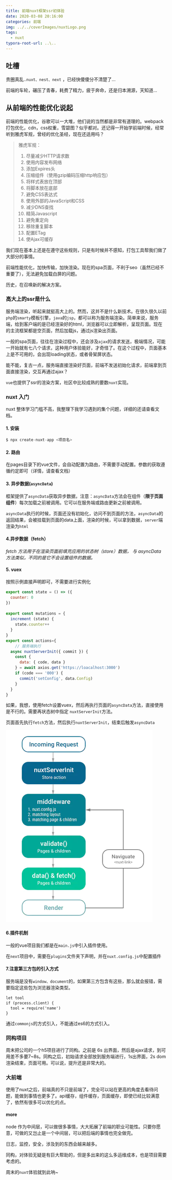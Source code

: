 ```yaml
---
title: 前端nuxt框架ssr初体验
date: 2020-03-08 20:16:00
categories: 前端
img: ../../coverImages/nuxtLogo.png
tags:
  - nuxt
typora-root-url: ..\..
---
```




## 吐槽

贵圈真乱..`nuxt、nest、next` ，已经快傻傻分不清楚了...

前端的车轮，碾压了青春，耗费了精力，疲于奔命，还是归本溯源，天知道...



## 从前端的性能优化说起



前端的性能优化，谷歌可以一大堆，他们说的当然都是非常有道理的。webpack打包优化，cdn，css权重，雪碧图？似乎都对。还记得一开始学前端时候，经常听到雅虎军规，曾经的优化圣经，现在还适用吗？

> 雅虎军规：
>
> 1. 尽量减少HTTP请求数
> 2. 使用内容发布网络
> 3. 添加Expires头
> 4. 压缩组件（使用gzip编码压缩http响应包）
> 5. 将样式表放在顶部
> 6. 将脚本放在底部
> 7. 避免CSS表达式
> 8. 使用外部的JavaScript和CSS
> 9. 减少DNS查找
> 10. 精简Javascript
> 11. 避免重定向
> 12. 移除重复脚本
> 13. 配置ETag
> 14. 使Ajax可缓存

我们现在基本上还是在遵守这些规则，只是有时候并不感知，打包工具帮我们做了大部分的事情。

前端性能优化，加快传输，加快渲染。现在的spa页面，不利于seo（虽然已经不重要了），无法避免加载白屏的问题。

历史，在召唤新的解决方案。



### 高大上的ssr是什么

服务端渲染，听起来就挺高大上的。然而，这并不是什么新技术。在很久很久以前`php`的`smarty`模板引擎，`java`的`jsp`，都可以称为服务端渲染。简单来说，服务端，给到客户端的是已经渲染好的html，浏览器可以立即解析，呈现页面。现在的主流框架都是空页面，然后加载js，通过js渲染出页面。

一般的spa页面，往往在渲染过程中，还会涉及`ajax`的请求发送，极端情况，可能一开始就有七八个请求，这种用户体验能好，才奇怪了。在这个过程中，页面基本上是不可用的，会出现loading状态，或者骨架屏状态。

能不能，复古一点，服务端直接渲染好页面，前端不发送初始化请求，前端拿到页面直接渲染，交互再通过ajax？

`vue`也提供了ssr的渲染方案，社区中比较成熟的要数`nuxt`实现。



### nuxt 入门

nuxt 整体学习门槛不高，我整理下我学习遇到的集个问题，详细的还请查看文档。

#### 1. 安装

```javascript
$ npx create-nuxt-app <项目名>
```



#### 2. 路由

在pages目录下的vue文件，会自动配置为路由，不需要手动配置。参数的获取遵循约定即可（详情，请查看文档）

####  3. 异步数据(`asyncData`)

框架提供了`asyncData`获取异步数据，注意：`asyncData`方法会在组件（**限于页面组件**）每次加载之前被调用。它可以在服务端或路由更新之前被调用。

`asyncData`执行的时候，页面还没有初始化，访问不到页面的方法，`asyncData`的返回结果，会被挂载到页面的data上面，渲染的时候，可以拿到数据，`server`端渲染为`html`

#### 4.异步数据（fetch）

*fetch 方法用于在渲染页面前填充应用的状态树（store）数据， 与 asyncData 方法类似，不同的是它不会设置组件的数据。*

#### 5. vuex

按照示例直接声明即可，不需要进行实例化

```javascript
export const state = () => ({
  counter: 0
})

export const mutations = {
  increment (state) {
    state.counter++
  }
}
export const actions={
    // 服务端执行
  async nuxtServerInit({ commit }) {
    const {
      data: { code, data }
    } = await axios.get('https://loacalhost:3000')
    if (code === '000') {
      commit('setConfig', data.Config)
    }
  }
}
```



如果，我想，使用fetch设置vuex，然后再执行页面的`asyncData`方法，直接使用是不行的。需要再状态树中指定 `nuxtServerInit`方法。

页面首先执行`fetch`方法，然后执行`nuxtServerInit`，结束后触发`asyncData`



![](/images/render.jpg)

#### 6.插件机制

一般的vue项目我们都是在`main.js`中引入插件使用。

在`next`项目中，需要在`plugins`文件夹下声明，并在`nuxt.config.js`中配置插件

#### 7.注意第三方包的引入方式

服务端是没有`window、document`的，如果第三方包含有这些，那么就会报错，需要指定这些包为浏览器渲染类型。

```
let tool
if (process.client) {
  tool = require('name')
}
```

通过`commonjs`的方式引入，不能通过es6的方式引入。



### 同构项目

周末把公司的一个h5项目进行了同构。之前是 6s 出界面，然后是ajax请求，到可用差不多要7~8s。同构之后，初始请求全部放到服务端进行，1s出界面，2s dom渲染结束，页面可用。可以说，提升还是非常大的。



### 大前端

使用了nuxt之后，前端真的不只是前端了，完全可以站在更高的角度去看待问题，能做到事情也更多了。api缓存，组件缓存，页面缓存，即使已经比较满意了，依然有很多可以优化的点。

#### more

node 作为中间层，可以做很多事情，大大拓展了前端的职业可能性。只要你愿意，可做的又岂止是一个中间层，可以把后端的事情也完全做完。

日志，监控，安全，涉及到的东西会越来越多。

同构，对体验无疑是有巨大帮助的，但是多出来的这么多运维成本，也是项目需要考虑的。

周末的`nuxt`体验就到此呐~







